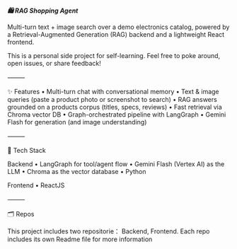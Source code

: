***🛍️ RAG Shopping Agent***

Multi-turn text + image search over a demo electronics catalog, powered by a Retrieval-Augmented Generation (RAG) backend and a lightweight React frontend.

This is a personal side project for self-learning. Feel free to poke around, open issues, or share feedback!

⸻

✨ Features
	•	Multi-turn chat with conversational memory
	•	Text & image queries (paste a product photo or screenshot to search)
	•	RAG answers grounded on a products corpus (titles, specs, reviews)
	•	Fast retrieval via Chroma vector DB
	•	Graph-orchestrated pipeline with LangGraph
	•	Gemini Flash for generation (and image understanding)

⸻

🧱 Tech Stack

Backend
	•	LangGraph for tool/agent flow
	•	Gemini Flash (Vertex AI) as the LLM
	•	Chroma as the vector database
	•	Python 

Frontend
	•	ReactJS

⸻

🗂️ Repos

This project includes two repositorie： Backend, Frontend. Each repo includes its own Readme file for more information
